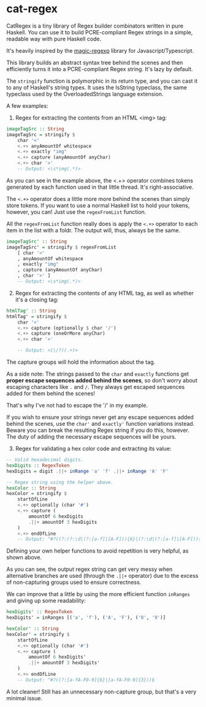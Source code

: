 # cat-regex
CatRegex is a tiny library of Regex builder combinators written in pure Haskell. You can use it to build PCRE-compliant Regex strings in a simple, readable way with pure Haskell code.

It's heavily inspired by the [magic-regexp](https://regexp.dev/) library for Javascript/Typescript.

This library builds an abstract syntax tree behind the scenes and then efficiently turns it into a PCRE-compliant Regex string. It's lazy by default.

The `stringify` function is polymorphic in its return type, and you can cast it to any of Haskell's string types. It uses the IsString typeclass, the same typeclass used by the OverloadedStrings language extension.

A few examples:

1. Regex for extracting the contents from an HTML \<img\> tag:

```haskell
imageTagSrc :: String
imageTagSrc = stringify $
    char '<'
    <.+> anyAmountOf whitespace
    <.+> exactly "img"
    <.+> capture (anyAmountOf anyChar)
    <.+> char '>'
    -- Output: <\s*img(.*)>
```

As you can see in the example above, the <.+> operator combines tokens generated by each function used in that little thread. It's right-associative.

The `<.+>` operator does a little more more behind the scenes than simply store tokens. If you want to use a normal Haskell list to hold your tokens, however, you can! Just use the `regexFromList` function.

All the `regexFromList` function really does is apply the `<.+>` operator to each item in the list with a foldr. The output will, thus, always be the same.

```haskell
imageTagSrc' :: String
imageTagSrc' = stringify $ regexFromList
    [ char '<'
    , anyAmountOf whitespace
    , exactly "img"
    , capture (anyAmountOf anyChar)
    , char '>' ]
    -- Output: <\s*img(.*)>
```

2. Regex for extracting the contents of any HTML tag, as well as whether it's a closing tag:

```haskell
htmlTag' :: String
htmlTag' = stringify $
    char '<'
    <.+> capture (optionally $ char '/')
    <.+> capture (oneOrMore anyChar)
    <.+> char '>'

    -- Output: <(\/?)(.+)>
```
The capture groups will hold the information about the tag.

As a side note: The strings passed to the `char` and `exactly` functions get **proper escape sequences added behind the scenes**, so don't worry about escaping characters like `.` and `/`. They always get escaped sequences added for them behind the scenes!

That's why I've not had to escape the '/' in my example.

If you wish to ensure your strings never get any escape sequences added behind the scenes, use the `char'` and `exactly'` function variations instead. Beware you can break the resulting Regex string if you do this, however. The duty of adding the necessary escape sequences will be yours.

3. Regex for validating a hex color code and extracting its value:

```haskell
-- Valid hexadecimal digits.
hexDigits :: RegexToken
hexDigits = digit .||+ inRange 'a' 'f' .||+ inRange 'A' 'F'

-- Regex string using the helper above.
hexColor :: String
hexColor = stringify $
    startOfLine
    <.+> optionally (char '#')
    <.+> capture (
        amountOf 6 hexDigits
        .||+ amountOf 3 hexDigits
    )
    <.+> endOfLine
    -- Output: ^#?((?:(?:\d|(?:[a-f]|[A-F])){6}|(?:\d|(?:[a-f]|[A-F])){3}))$
```

Defining your own helper functions to avoid repetition is very helpful, as shown above.

As you can see, the output regex string can get very messy when alternative branches are used (through the `.||+` operator) due to the excess of non-capturing groups used to ensure correctness.

We can improve that a little by using the more efficient function `inRanges` and giving up some readability:

```haskell
hexDigits' :: RegexToken
hexDigits' = inRanges [('a', 'f'), ('A', 'F'), ('0', '9')]

hexColor' :: String
hexColor' = stringify $
    startOfLine
    <.+> optionally (char '#')
    <.+> capture (
        amountOf 6 hexDigits'
        .||+ amountOf 3 hexDigits'
    )
    <.+> endOfLine
    -- Output: ^#?((?:[a-fA-F0-9]{6}|[a-fA-F0-9]{3}))$
```

A lot cleaner! Still has an unnecessary non-capture group, but that's a very minimal issue.
